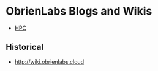 # ObrienLabs Blogs and Wikis
- [HPC](https://github.com/ObrienlabsDev/blog/blob/main/hpc.md)

## Historical
- http://wiki.obrienlabs.cloud


